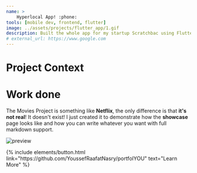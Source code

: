 ```yaml
---
name: >
    Hyperlocal App! :phone:
tools: [mobile dev, frontend, flutter]
image: ../assets/projects/flutter_app/1.gif
description: Built the whole app for my startup Scratchbac using Flutter
# external_url: https://www.google.com
---
```


# Project Context

# Work done

The Movies Project is something like **Netflix**, the only difference is that **it's not real**! It doesn't exist! I just created it to demonstrate how the **showcase** page looks like and how you can write whatever you want with full markdown support.

![preview](https://www.sketchappsources.com/resources/source-image/we-were-soldiers-landing-page-dbruggisser.jpg)


<p class="text-center">
{% include elements/button.html link="https://github.com/YoussefRaafatNasry/portfolYOU" text="Learn More" %}
</p>